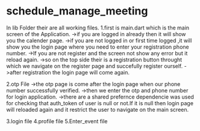 # schedule_manage_meeting
In lib Folder their are all working files.
1.first is main.dart which is the main screen of the Application.
->if you are logged in already then it will show you the calender page.
->if you are not logged in or first time logged ,it will show you the login page where you need to enter your registration phone number.
->If you are not register and the screen not show any error but it reload again.
->so on the top side their is a registration button throught which we navigate on the register page and succefully register ourself.
->after registration the login page will come again.

2.otp File
->the otp page is come after the login page when our phone number successfully verified.
->then we enter the otp and phone number for login application.
->there are a shared prefernce dependencie was used for checking that auth_token of user is null or not.If it is null then login page will reloaded again and it restrict the user to navigate on the main screen.

3.login file
4.profile file
5.Enter_event file
